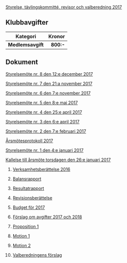 [Styrelse, tävlingskommitté, revisor och valberedning 2017](SENIOR/htmfiler/seniorstyrelse_2017.pdf)

## Klubbavgifter

Kategori|Kronor
---|---:
<b>Medlemsavgift</b>|<b>800:-</b>

## Dokument

[Styrelsemöte nr. 8 den 12:e december 2017](SENIOR/htmfiler/Protokoll_SrS_nr8_2017.pdf)

[Styrelsemöte nr. 7 den 21:a november 2017](SENIOR/htmfiler/Protokoll_SrS_nr7_2017.pdf)

[Styrelsemöte nr. 6 den 7:e november 2017](SENIOR/htmfiler/Protokoll_SrS_nr6_2017.pdf)

[Styrelsemöte nr. 5 den 8:e maj 2017](SENIOR/htmfiler/Protokoll_SrS_nr5_2017.pdf)

[Styrelsemöte nr. 4 den 25:e april 2017](SENIOR/htmfiler/Protokoll_SrS_nr4_2017.pdf)

[Styrelsemöte nr. 3 den 6:e april 2017](SENIOR/htmfiler/Protokoll_SrS_nr3_2017.pdf)

[Styrelsemöte nr. 2 den 7:e februari 2017](SENIOR/htmfiler/Protokoll_SrS_nr2_2017.pdf)

[Årsmötesprotokoll 2017](SENIOR/htmfiler/arsmote_protokoll_2017.pdf)

[Styrelsemöte nr. 1 den 4:e januari 2017](SENIOR/htmfiler/Protokoll_SrS_nr1_2017.pdf)

[Kallelse till årsmöte torsdagen den 26:e januari 2017](SENIOR/htmfiler/kallelse_SrS_arsmote_2017.pdf)

1. [Verksamhetsberättelse 2016](SENIOR/htmfiler/bilaga1_verksamhet_2016.pdf)

1. [Balansrapport](SENIOR/htmfiler/balansrapport.pdf)

1. [Resultatrapport](SENIOR/htmfiler/resultatrapport.pdf)

1. [Revisionsberättelse](SENIOR/htmfiler/bilaga3_revision_2016.pdf)

1. [Budget för 2017](SENIOR/htmfiler/bilaga4_budget_2017.pdf)

1. [Förslag om avgifter 2017 och 2018](SENIOR/htmfiler/bilaga5_avgiftsforslag_2017_2018.pdf)

1. [Proposition 1](SENIOR/htmfiler/Proposition_1.pdf)

1. [Motion 1](SENIOR/htmfiler/Motion_1.pdf)

1. [Motion 2](SENIOR/htmfiler/Motion_2.pdf)

1. [Valberedningens förslag](SENIOR/htmfiler/valberedning_2017.pdf)

